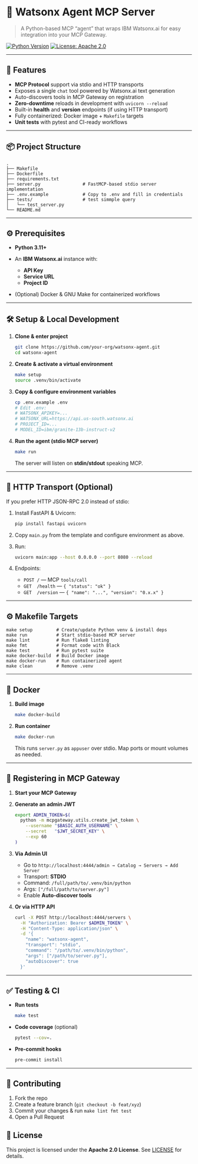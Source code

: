 # 🤖 Watsonx Agent MCP Server

> A Python-based MCP “agent” that wraps IBM Watsonx.ai for easy integration into your MCP Gateway.

[![Python Version](https://img.shields.io/badge/python-3.11+-blue)]()
[![License: Apache 2.0](https://img.shields.io/badge/license-Apache%202.0-blue)]()

---

## 🚀 Features

- **MCP Protocol** support via stdio and HTTP transports  
- Exposes a single `chat` tool powered by Watsonx.ai text generation  
- Auto-discovers tools in MCP Gateway on registration  
- **Zero-downtime** reloads in development with `uvicorn --reload`  
- Built-in **health** and **version** endpoints (if using HTTP transport)  
- Fully containerized: Docker image + `Makefile` targets  
- **Unit tests** with pytest and CI-ready workflows  

---

## 📦 Project Structure

```text
.
├── Makefile
├── Dockerfile
├── requirements.txt
├── server.py                # FastMCP-based stdio server implementation
├── .env.example             # Copy to .env and fill in credentials
├── tests/                   # test simmple query
│   └── test_server.py
└── README.md
````

---

## ⚙️ Prerequisites

* **Python 3.11+**
* An **IBM Watsonx.ai** instance with:

  * **API Key**
  * **Service URL**
  * **Project ID**
* (Optional) Docker & GNU Make for containerized workflows

---

## 🛠️ Setup & Local Development

1. **Clone & enter project**

   ```bash
   git clone https://github.com/your-org/watsonx-agent.git
   cd watsonx-agent
   ```

2. **Create & activate a virtual environment**

   ```bash
   make setup
   source .venv/bin/activate
   ```

3. **Copy & configure environment variables**

   ```bash
   cp .env.example .env
   # Edit .env:
   # WATSONX_APIKEY=...
   # WATSONX_URL=https://api.us-south.watsonx.ai
   # PROJECT_ID=...
   # MODEL_ID=ibm/granite-13b-instruct-v2
   ```

4. **Run the agent (stdio MCP server)**

   ```bash
   make run
   ```

   The server will listen on **stdin/stdout** speaking MCP.

---

## 🔌 HTTP Transport (Optional)

If you prefer HTTP JSON-RPC 2.0 instead of stdio:

1. Install FastAPI & Uvicorn:

   ```bash
   pip install fastapi uvicorn
   ```

2. Copy `main.py` from the template and configure environment as above.

3. Run:

   ```bash
   uvicorn main:app --host 0.0.0.0 --port 8080 --reload
   ```

4. Endpoints:

   * `POST /`          — MCP `tools/call`
   * `GET  /health`    — `{ "status": "ok" }`
   * `GET  /version`   — `{ "name": "...", "version": "0.x.x" }`

---

## ⚙️ Makefile Targets

```text
make setup         # Create/update Python venv & install deps
make run           # Start stdio-based MCP server
make lint          # Run flake8 linting
make fmt           # Format code with Black
make test          # Run pytest suite
make docker-build  # Build Docker image
make docker-run    # Run containerized agent
make clean         # Remove .venv
```

---

## 🐳 Docker

1. **Build image**

   ```bash
   make docker-build
   ```

2. **Run container**

   ```bash
   make docker-run
   ```

   This runs `server.py` as `appuser` over stdio. Map ports or mount volumes as needed.

---

## 🔗 Registering in MCP Gateway

1. **Start your MCP Gateway**

2. **Generate an admin JWT**

   ```bash
   export ADMIN_TOKEN=$(
     python -m mcpgateway.utils.create_jwt_token \
       --username "$BASIC_AUTH_USERNAME" \
       --secret   "$JWT_SECRET_KEY" \
       --exp 60
   )
   ```

3. **Via Admin UI**

   * Go to `http://localhost:4444/admin → Catalog → Servers → Add Server`
   * Transport: **STDIO**
   * Command: `/full/path/to/.venv/bin/python`
   * Args: `["/full/path/to/server.py"]`
   * Enable **Auto-discover tools**

4. **Or via HTTP API**

   ```bash
   curl -X POST http://localhost:4444/servers \
     -H "Authorization: Bearer $ADMIN_TOKEN" \
     -H "Content-Type: application/json" \
     -d '{
       "name": "watsonx-agent",
       "transport": "stdio",
       "command": "/path/to/.venv/bin/python",
       "args": ["/path/to/server.py"],
       "autoDiscover": true
     }'
   ```

---

## ✅ Testing & CI

* **Run tests**

  ```bash
  make test
  ```
* **Code coverage** (optional)

  ```bash
  pytest --cov=.
  ```
* **Pre-commit hooks**

  ```bash
  pre-commit install
  ```

---

## 💼 Contributing

1. Fork the repo
2. Create a feature branch (`git checkout -b feat/xyz`)
3. Commit your changes & run `make lint fmt test`
4. Open a Pull Request



## 📜 License

This project is licensed under the **Apache 2.0 License**. See [LICENSE](LICENSE) for details.

